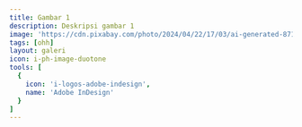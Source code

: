 ```yaml
---
title: Gambar 1
description: Deskripsi gambar 1
image: 'https://cdn.pixabay.com/photo/2024/04/22/17/03/ai-generated-8713076_1280.png'
tags: [ohh]
layout: galeri
icon: i-ph-image-duotone
tools: [
  {
    icon: 'i-logos-adobe-indesign',
    name: 'Adobe InDesign'
  }
]
---
```

